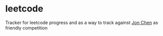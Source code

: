 # leetcode
Tracker for leetcode progress and as a way to track against <a href="https://github.com/thisisjonchen">Jon Chen</a> as friendly competition
